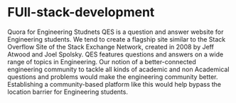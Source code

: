 # FUll-stack-development
Quora for Engineering Studnets     QES is a question and answer website for Engineering students. We tend to create a flagship site similar to the Stack Overflow Site of the Stack Exchange Network, created in 2008 by Jeff Atwood and Joel Spolsky. QES features questions and answers on a wide range of topics in Engineering. Our notion of a better-connected engineering community to tackle all kinds of academic and non Academical questions and problems would make the engineering community better. Establishing a community-based platform like this would help bypass the location barrier for Engineering students.
